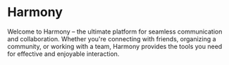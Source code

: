 # Harmony
Welcome to Harmony – the ultimate platform for seamless communication and collaboration. Whether you're connecting with friends, organizing a community, or working with a team, Harmony provides the tools you need for effective and enjoyable interaction.
